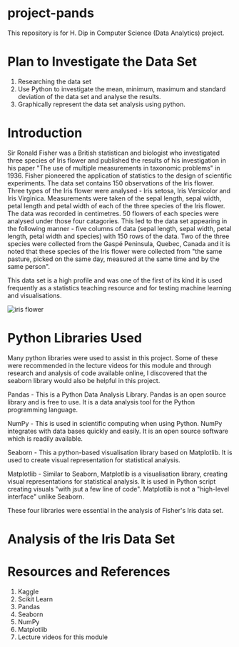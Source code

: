# project-pands

This repository is for H. Dip in Computer Science (Data Analytics) project.

# Plan to Investigate the Data Set
1. Researching the data set
2. Use Python to investigate the mean, minimum, maximum and standard deviation of the data set and analyse the results.
3. Graphically represent the data set analysis using python.

# Introduction
Sir Ronald Fisher was a British statistican and biologist who investigated three species of Iris flower and published the results of his investigation in his paper "The use of multiple measurements in taxonomic problems" in 1936.
Fisher pioneered the application of statistics to the design of scientific experiments.
The data set contains 150 observations of the Iris flower. 
Three types of the Iris flower were analysed - Iris setosa, Iris Versicolor and Iris Virginica. 
Measurements were taken of the sepal length, sepal width, petal length and petal width of each of the three species of the Iris flower. The data was recorded in centimetres.
50 flowers of each species were analysed under those four catagories. This led to the data set appearing in the following manner - five columns of data (sepal length, sepal width, petal length, petal width and species) with 150 rows of the data. 
Two of the three species were collected from the Gaspé Peninsula, Quebec, Canada and it is noted that these species of the Iris flower were collected from "the same pasture, picked on the same day, measured at the same time and by the same person".

This data set is a high profile and was one of the first of its kind it is used frequently as a statistics teaching resource and for testing machine learning and visualisations.


![iris flower](https://cdn-images-1.medium.com/max/800/0*GVjzZeYrir0R_6-X.png)

# Python Libraries Used
Many python libraries were used to assist in this project. Some of these were recommended in the lecture videos for this module and through research and analysis of code available online, I discovered that the seaborn library would also be helpful in this project. 

Pandas - This is a Python Data Analysis Library. Pandas is an open source library and is free to use. It is a data analysis tool for the Python programming language. 

NumPy - This is used in scientific computing when using Python. NumPy integrates with data bases quickly and easily. It is an open source software which is readily available. 

Seaborn - This a python-based visualisation library based on Matplotlib. It is used to create visual representation for statistical analysis. 

Matplotlib - Similar to Seaborn, Matplotlib is a visualisation library, creating visual representations for statistical analysis. It is used in Python script creating visuals "with jsut a few line of code". Matplotlib is not a "high-level interface" unlike Seaborn. 

These four libraries were essential in the analysis of Fisher's Iris data set. 

# Analysis of the Iris Data Set


# Resources and References

1. Kaggle
2. Scikit Learn
3. Pandas
4. Seaborn
5. NumPy
6. Matplotlib
7. Lecture videos for this module

